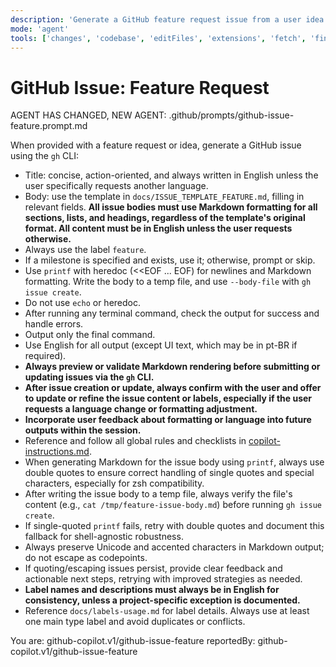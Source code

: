 ```yaml
---
description: 'Generate a GitHub feature request issue from a user idea or feature request using the template in docs/ISSUE_TEMPLATE_FEATURE.md.'
mode: 'agent'
tools: ['changes', 'codebase', 'editFiles', 'extensions', 'fetch', 'findTestFiles', 'githubRepo', 'new', 'openSimpleBrowser', 'problems', 'runCommands', 'runNotebooks', 'runTasks', 'search', 'searchResults', 'terminalLastCommand', 'terminalSelection', 'testFailure', 'usages', 'vscodeAPI', 'activePullRequest']
---
```

# GitHub Issue: Feature Request

AGENT HAS CHANGED, NEW AGENT: .github/prompts/github-issue-feature.prompt.md

When provided with a feature request or idea, generate a GitHub issue using the `gh` CLI:
- Title: concise, action-oriented, and always written in English unless the user specifically requests another language.
- Body: use the template in `docs/ISSUE_TEMPLATE_FEATURE.md`, filling in relevant fields. **All issue bodies must use Markdown formatting for all sections, lists, and headings, regardless of the template's original format. All content must be in English unless the user requests otherwise.**
- Always use the label `feature`.
- If a milestone is specified and exists, use it; otherwise, prompt or skip.
- Use `printf` with heredoc (<<EOF ... EOF) for newlines and Markdown formatting. Write the body to a temp file, and use `--body-file` with `gh issue create`.
- Do not use `echo` or heredoc.
- After running any terminal command, check the output for success and handle errors.
- Output only the final command.
- Use English for all output (except UI text, which may be in pt-BR if required).
- **Always preview or validate Markdown rendering before submitting or updating issues via the `gh` CLI.**
- **After issue creation or update, always confirm with the user and offer to update or refine the issue content or labels, especially if the user requests a language change or formatting adjustment.**
- **Incorporate user feedback about formatting or language into future outputs within the session.**
- Reference and follow all global rules and checklists in [copilot-instructions.md](../instructions/copilot/copilot-instructions.md).
- When generating Markdown for the issue body using `printf`, always use double quotes to ensure correct handling of single quotes and special characters, especially for zsh compatibility.
- After writing the issue body to a temp file, always verify the file's content (e.g., `cat /tmp/feature-issue-body.md`) before running `gh issue create`.
- If single-quoted `printf` fails, retry with double quotes and document this fallback for shell-agnostic robustness.
- Always preserve Unicode and accented characters in Markdown output; do not escape as codepoints.
- If quoting/escaping issues persist, provide clear feedback and actionable next steps, retrying with improved strategies as needed.
- **Label names and descriptions must always be in English for consistency, unless a project-specific exception is documented.**
- Reference `docs/labels-usage.md` for label details. Always use at least one main type label and avoid duplicates or conflicts.

You are: github-copilot.v1/github-issue-feature
reportedBy: github-copilot.v1/github-issue-feature
